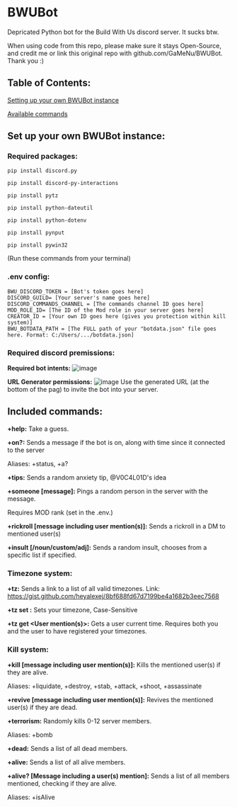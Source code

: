 # BWUBot
Depricated Python bot for the Build With Us discord server. It sucks btw.

When using code from this repo, please make sure it stays Open-Source, and credit me or link this original repo with github.com/GaMeNu/BWUBot. Thank you :)

## Table of Contents:

[Setting up your own BWUBot instance](https://github.com/GaMeNu/BWUBot/blob/main/README.md#set-up-your-own-bwubot-instance)

[Available commands](https://github.com/GaMeNu/BWUBot/blob/main/README.md#included-commands)

## Set up your own BWUBot instance:

### Required packages:
`pip install discord.py`

`pip install discord-py-interactions`

`pip install pytz`

`pip install python-dateutil`

`pip install python-dotenv`

`pip install pynput`

`pip install pywin32`

(Run these commands from your terminal)

### .env config:
```
BWU_DISCORD_TOKEN = [Bot's token goes here]
DISCORD_GUILD= [Your server's name goes here]
DISCORD_COMMANDS_CHANNEL = [The commands channel ID goes here]
MOD_ROLE_ID= [The ID of the Mod role in your server goes here]
CREATOR_ID = [Your own ID goes here (gives you protection within kill system)]
BWU_BOTDATA_PATH = [The FULL path of your "botdata.json" file goes here. Format: C:/Users/.../botdata.json]
```

### Required discord premissions:
**Required bot intents:**
![image](https://user-images.githubusercontent.com/98153342/196023145-addb686b-e412-428f-b4d1-108ae4229a50.png)

**URL Generator permissions:**
![image](https://user-images.githubusercontent.com/98153342/196023198-91e89132-697b-4d85-a6ae-ddbe9cf4185a.png)
Use the generated URL (at the bottom of the pag) to invite the bot into your server.


## Included commands:

**+help:** Take a guess.

**+on?:** Sends a message if the bot is on, along with time since it connected to the server

Aliases: +status, +a?

**+tips:** Sends a random anxiety tip, @V0C4L01D's idea

**+someone [message]:** Pings a random person in the server with the message.

Requires MOD rank (set in the .env.)

**+rickroll [message including user mention(s)]:** Sends a rickroll in a DM to mentioned user(s)

**+insult [<none>/noun/custom/adj]:** Sends a random insult, chooses from a specific list if specified.



### Timezone system:
**+tz:** Sends a link to a list of all valid timezones. Link: https://gist.github.com/heyalexej/8bf688fd67d7199be4a1682b3eec7568

**+tz set <timezone>:** Sets your timezone, Case-Sensitive

**+tz get <User mention(s)>:** Gets a user current time. Requires both you and the user to have registered your timezones. 

### Kill system:
**+kill [message including user mention(s)]:** Kills the mentioned user(s) if they are alive.

Aliases: +liquidate, +destroy, +stab, +attack, +shoot, +assassinate

**+revive [message including user mention(s)]:** Revives the mentioned user(s) if they are dead.

**+terrorism:** Randomly kills 0-12 server members.

Aliases: +bomb

**+dead:** Sends a list of all dead members.

**+alive:** Sends a list of all alive members.

**+alive? [Message including a user(s) mention]:** Sends a list of all members mentioned, checking if they are alive.

Aliases: +isAlive
